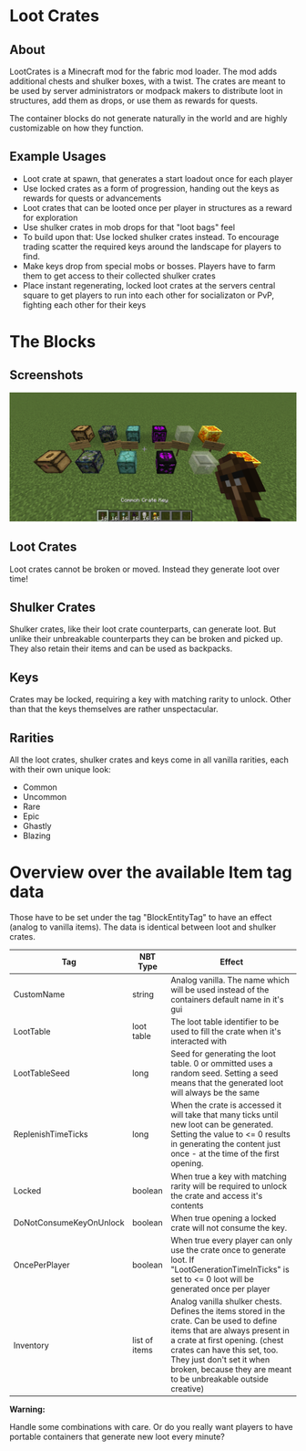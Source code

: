 # Loot Crates

## About

LootCrates is a Minecraft mod for the fabric mod loader. The mod adds additional chests and shulker boxes, with a twist.
The crates are meant to be used by server administrators or modpack makers to distribute loot in structures, add them as drops, or use them as rewards for quests.

The container blocks do not generate naturally in the world and are highly customizable on how they function.

## Example Usages
- Loot crate at spawn, that generates a start loadout once for each player
- Use locked crates as a form of progression, handing out the keys as rewards for quests or advancements
- Loot crates that can be looted once per player in structures as a reward for exploration
- Use shulker crates in mob drops for that "loot bags" feel
- To build upon that: Use locked shulker crates instead. To encourage trading scatter the required keys around the landscape for players to find.
- Make keys drop from special mobs or bosses. Players have to farm them to get access to their collected shulker crates
- Place instant regenerating, locked loot crates at the servers central square to get players to run into each other for socializaton or PvP, fighting each other for their keys

# The Blocks

## Screenshots

![All the Loot Crates, Shulkers and keys](./images/crates.png)

## Loot Crates
Loot crates cannot be broken or moved. Instead they generate loot over time!

## Shulker Crates
Shulker crates, like their loot crate counterparts, can generate loot.
But unlike their unbreakable counterparts they can be broken and picked up.
They also retain their items and can be used as backpacks.

## Keys
Crates may be locked, requiring a key with matching rarity to unlock.
Other than that the keys themselves are rather unspectacular.

## Rarities
All the loot crates, shulker crates and keys come in all vanilla rarities, each with their own unique look:
- Common
- Uncommon
- Rare
- Epic
- Ghastly
- Blazing

# Overview over the available Item tag data
Those have to be set under the tag "BlockEntityTag" to have an effect (analog to vanilla items).
The data is identical between loot and shulker crates.

Tag                       | NBT Type      | Effect
------------------------- | ------------- | ------
CustomName                | string        | Analog vanilla. The name which will be used instead of the containers default name in it's gui
LootTable                 | loot table    | The loot table identifier to be used to fill the crate when it's interacted with
LootTableSeed             | long          | Seed for generating the loot table. 0 or ommitted uses a random seed. Setting a seed means that the generated loot will always be the same
ReplenishTimeTicks        | long          | When the crate is accessed it will take that many ticks until new loot can be generated. Setting the value to <= 0 results in generating the content just once - at the time of the first opening.
Locked                    | boolean       | When true a key with matching rarity will be required to unlock the crate and access it's contents
DoNotConsumeKeyOnUnlock   | boolean       | When true opening a locked crate will not consume the key.
OncePerPlayer             | boolean       | When true every player can only use the crate once to generate loot. If "LootGenerationTimeInTicks" is set to <= 0 loot will be generated once per player
Inventory                 | list of items | Analog vanilla shulker chests. Defines the items stored in the crate. Can be used to define items that are always present in a crate at first opening. (chest crates can have this set, too. They just don't set it when broken, because they are meant to be unbreakable outside creative)

**Warning:**

Handle some combinations with care. Or do you really want players to have portable containers that generate new loot every minute?